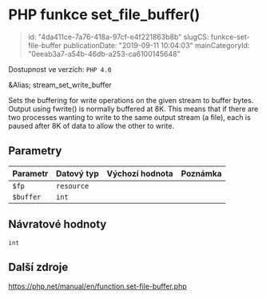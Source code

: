 PHP funkce set_file_buffer()
================================

> id: "4da411ce-7a76-418a-97cf-e4f221863b8b"
> slugCS: funkce-set-file-buffer
> publicationDate: "2019-09-11 10:04:03"
> mainCategoryId: "0eeab3a7-a54b-46db-a253-ca6100145648"

Dostupnost ve verzích: `PHP 4.0`

&Alias; <function>stream_set_write_buffer</function>
<p>Sets the buffering for write operations on the given stream to buffer bytes.
Output using fwrite() is normally buffered at 8K.
This means that if there are two processes wanting to write to the same output stream (a file),
each is paused after 8K of data to allow the other to write.


Parametry
--------------

| Parametr | Datový typ | Výchozí hodnota | Poznámka |
|-----|-----|-----|-----|
| `$fp` | `resource` |  |  |
| `$buffer` | `int` |  |  |


Návratové hodnoty
----------------

`int`



Další zdroje
------------

https://php.net/manual/en/function.set-file-buffer.php

